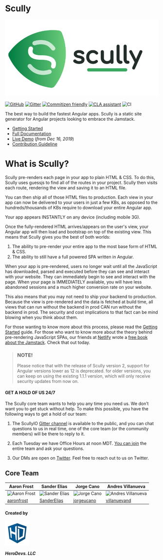 # Scully

[![](./assets/logos/PNG/scullyio-logo.png)]()

[![GitHub](https://img.shields.io/github/license/scullyio/scully)](https://github.com/scullyio/scully/blob/main/LICENSE)
[![Gitter](https://img.shields.io/gitter/room/scullyio/community)](https://gitter.im/scullyio/community)
[![Commitizen friendly](https://img.shields.io/badge/commitizen-friendly-brightgreen.svg)](http://commitizen.github.io/cz-cli/)
[![CLA assistant](https://cla-assistant.io/readme/badge/scullyio/scully)](https://cla-assistant.io/scullyio/scully)
![CI](https://github.com/scullyio/scully/workflows/Node.js%20CI/badge.svg)

The best way to build the fastest Angular apps. Scully is a static site generator for Angular projects looking to embrace the Jamstack.

- [Getting Started](https://scully.io/docs/learn/getting-started/requirements/)
- [Full Documentation](https://scully.io/docs/learn/overview/)
- [Live Demo](https://www.youtube.com/watch?v=Sh37rIUL-d4) (_from Dec 16, 2019_)
- [Contribution Guideline](CONTRIBUTING.md)

# What is Scully?

Scully pre-renders each page in your app to plain HTML & CSS. To do this, Scully uses guessjs to find
all of the routes in your project. Scully then visits each route, rendering the view and saving it to an HTML file.

You can then ship all of those HTML files to production. Each view in your app can now be delivered to your users in just
a few KBs, as opposed to the hundreds/thousands of KBs require to download your entire Angular app.

Your app appears INSTANTLY on any device (including mobile 3G).

Once the fully-rendered HTML arrives/appears on the user's view, your Angular app will then load and bootstrap on top of
the existing view. This means that Scully gives you the best of both worlds:

1. The ability to pre-render your entire app to the most base form of HTML & CSS.
2. The ability to still have a full powered SPA written in Angular.

When your app is pre-rendered, users no longer wait until all the JavaScript has downloaded, parsed and executed before
they can see and interact with your website. They can immediately begin to see and interact with the page. When your page
is IMMEDIATELY available, you will have less abandoned sessions and a much higher conversion rate on your website.

This also means that you may not need to ship your backend to production. Because the view is pre-rendered and the
data is fetched at build time, all views that can run without the backend in prod CAN run without the backend in prod.
The security and cost implications to that fact can be mind blowing when you think about them.

For those wanting to know more about this process, please read the [Getting Started](https://scully.io/docs/learn/getting-started/requirements/) guide. For
those who want to know more about the theory behind pre-rendering JavaScript SPAs, our friends at [Netlify](https://netlify.com)
wrote a [free book about the Jamstack](https://www.netlify.com/pdf/oreilly-modern-web-development-on-the-jamstack.pdf).
Check that out today.

> ### NOTE!
> Please notice that with the release of Scully version 2, support for Angular versions lower as 12 is deprecated.
> for older versions, you can keep on using the existing 1.1.1 version, which will only receive security updates from now on.

#### GET A HOLD OF US 24/7

The Scully core team wants to help you any time you need us. We don’t want you to get stuck without help. To make this possible, you have the following ways to get a hold of our team:

1. The ScullyIO [Gitter channel](https://gitter.im/scullyio/community) is available to the public, and you can chat questions to us in real time, one of the core team (or the community members) will be there to reply to it.

1. Each Tuesday we have Office Hours at noon MDT. [You can join](https://meet.google.com/_meet/vcm-wekz-hsx) the entire team and ask your questions.

1. Our DMs are open on [Twitter](https://twitter.com/scullyio). Feel free to reach out to us on Twitter.

## Core Team

| Aaron Frost                                                                 | Sander Elias                                                                | Jorge Cano                                                                | Andres Villanueva                                                                |
| --------------------------------------------------------------------------- | --------------------------------------------------------------------------- | ------------------------------------------------------------------------- | -------------------------------------------------------------------------------- |
| ![Aaron Frost](https://avatars0.githubusercontent.com/u/662832?s=120&v=4&1) | ![Sander Elias](https://avatars3.githubusercontent.com/u/1249083?s=120&v=4) | ![Jorge Cano](https://avatars3.githubusercontent.com/u/5982204?s=120&v=4) | ![Andres Villanueva](https://avatars0.githubusercontent.com/u/1209238?s=120&v=4) |
| [aaronfrost](https://github.com/aaronfrost)                                 | [SanderElias](https://github.com/SanderElias)                               | [jorgeucano](https://github.com/jorgeucano)                               | [villanuevand](https://github.com/villanuevand)                                  |

#### Created by

![logo Hero Devs](assets/hero-devs-logo-80x80.jpg)

**_HeroDevs. LLC_**
